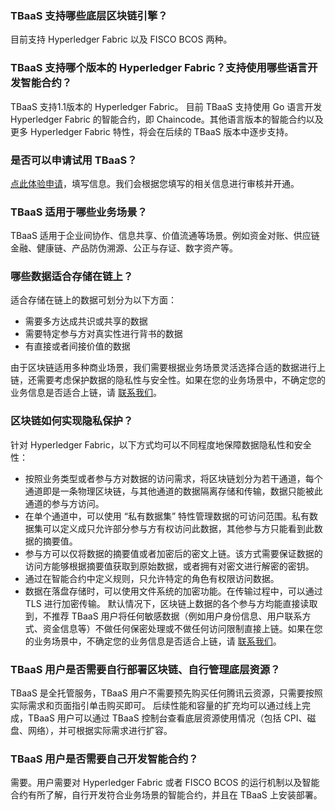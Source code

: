 
### TBaaS 支持哪些底层区块链引擎？

目前支持 Hyperledger Fabric 以及 FISCO BCOS 两种。

### TBaaS 支持哪个版本的 Hyperledger Fabric？支持使用哪些语言开发智能合约？

TBaaS 支持1.1版本的 Hyperledger Fabric。
目前 TBaaS 支持使用 Go 语言开发 Hyperledger Fabric 的智能合约，即 Chaincode。其他语言版本的智能合约以及更多 Hyperledger Fabric 特性，将会在后续的 TBaaS 版本中逐步支持。

### 是否可以申请试用 TBaaS？ 

[点此体验申请](https://cloud.tencent.com/act/apply/tbaas0)，填写信息。我们会根据您填写的相关信息进行审核并开通。

### TBaaS 适用于哪些业务场景？

TBaaS 适用于企业间协作、信息共享、价值流通等场景。例如资金对账、供应链金融、健康链、产品防伪溯源、公正与存证、数字资产等。

### 哪些数据适合存储在链上？

适合存储在链上的数据可划分为以下方面：
- 需要多方达成共识或共享的数据
- 需要特定参与方对真实性进行背书的数据
- 有直接或者间接价值的数据

由于区块链适用多种商业场景，我们需要根据业务场景灵活选择合适的数据进行上链，还需要考虑保护数据的隐私性与安全性。如果在您的业务场景中，不确定您的业务信息是否适合上链，请 [联系我们](https://cloud.tencent.com/about/connect)。

### 区块链如何实现隐私保护？

针对 Hyperledger Fabric，以下方式均可以不同程度地保障数据隐私性和安全性：
- 按照业务类型或者参与方对数据的访问需求，将区块链划分为若干通道，每个通道即是一条物理区块链，与其他通道的数据隔离存储和传输，数据只能被此通道的参与方访问。
- 在单个通道中，可以使用 “私有数据集” 特性管理数据的可访问范围。私有数据集可以定义成只允许部分参与方有权访问此数据，其他参与方只能看到此数据的摘要值。
- 参与方可以仅将数据的摘要值或者加密后的密文上链。该方式需要保证数据的访问方能够根据摘要值获取到原始数据，或者拥有对密文进行解密的密钥。
- 通过在智能合约中定义规则，只允许特定的角色有权限访问数据。
- 数据在落盘存储时，可以使用文件系统的加密功能。在传输过程中，可以通过 TLS 进行加密传输。
默认情况下，区块链上数据的各个参与方均能直接读取到，不推荐 TBaaS 用户将任何敏感数据（例如用户身份信息、用户联系方式、资金信息等）不做任何保密处理或不做任何访问限制直接上链。如果在您的业务场景中，不确定您的业务信息是否适合上链，请 [联系我们](https://cloud.tencent.com/about/connect)。

### TBaaS 用户是否需要自行部署区块链、自行管理底层资源？

TBaaS 是全托管服务，TBaaS 用户不需要预先购买任何腾讯云资源，只需要按照实际需求和页面指引单击购买即可。
后续性能和容量的扩充均可以通过线上完成，TBaaS 用户可以通过 TBaaS 控制台查看底层资源使用情况（包括 CPI、磁盘、网络），并可根据实际需求进行扩容。

### TBaaS 用户是否需要自己开发智能合约？

需要。用户需要对 Hyperledger Fabric 或者 FISCO BCOS 的运行机制以及智能合约有所了解，自行开发符合业务场景的智能合约，并且在 TBaaS 上安装部署。




